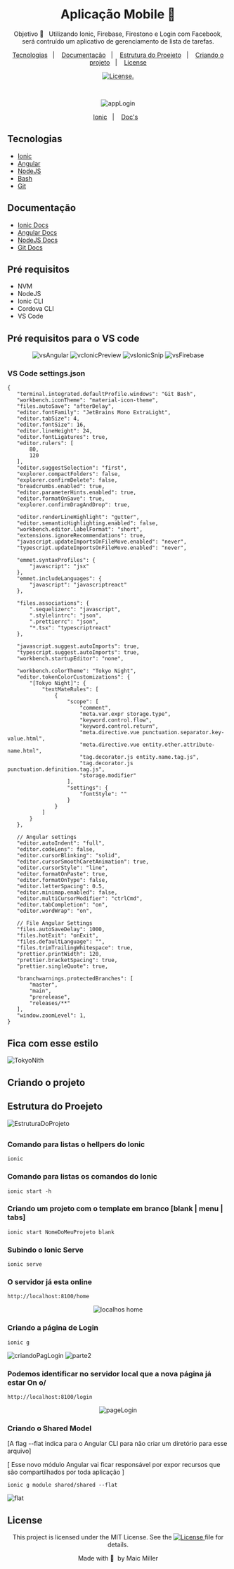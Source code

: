 <div align="center">
  
# Aplicação Mobile 📱
  
  
Objetivo 🎯  &nbsp;&nbsp;Utilizando Ionic, Firebase, Firestono e Login com Facebook, será contruído um aplicativo de gerenciamento de lista de tarefas.
  
</div>
  
 <p align="center">
  <a href="#Tecnologias">Tecnologias</a>&nbsp;&nbsp;&nbsp;|&nbsp;&nbsp;&nbsp;
  <a href="#Documentação">Documentação</a>&nbsp;&nbsp;&nbsp;|&nbsp;&nbsp;&nbsp;
  <a href="#Estrutura-do-Proejeto">Estrutura do Proejeto</a>&nbsp;&nbsp;&nbsp;|&nbsp;&nbsp;&nbsp;
  <a href="#Criando-o-projeto">Criando o projeto</a>&nbsp;&nbsp;&nbsp;|&nbsp;&nbsp;&nbsp;
  <a href="#License">License</a>
</p>

<p align="center">
  <a href="https://mit-license.org/">
  <img src="https://img.shields.io/static/v1?label=license&message=MIT&color=5965E0&labelColor=121214" alt="License">.
  </a>
</p>

<br>

<div align="center">

![appLogin](https://user-images.githubusercontent.com/990877/151666195-fd417bcd-48a9-44f8-9565-b700c6033746.png)

</div>
  
<p align="center">
  <a href="https://ionicframework.com/docs/cli">Ionic</a>&nbsp;&nbsp;&nbsp;|&nbsp;&nbsp;&nbsp;
  <a href="https://ionicframework.com/docs">Doc's</a>&nbsp;&nbsp;&nbsp;
</p>

## Tecnologias

- [Ionic](https://ionicframework.com/)
- [Angular](https://angular.io/)
- [NodeJS](https://nodejs.org/en/)
- [Bash](https://www.gnu.org/software/bash/)
- [Git](https://git-scm.com/)

## Documentação

- [Ionic Docs](https://ionicframework.com/docs)
- [Angular Docs](https://angular.io/docs)
- [NodeJS Docs](https://nodejs.org/en/docs/)
- [Git Docs](https://git-scm.com/)

## Pré requisitos

- NVM
- NodeJS
- Ionic CLI
- Cordova CLI
- VS Code

## Pré requisitos para o VS code

<div align="center">

![vsAngular](https://user-images.githubusercontent.com/990877/151666987-93cbd07b-27cc-4530-a790-e7605f859e67.png)
![vcIonicPreview](https://user-images.githubusercontent.com/990877/151667016-f8814992-5719-4d1f-b764-9eedb53ee80b.png)
![vsIonicSnip](https://user-images.githubusercontent.com/990877/151667022-ca3cf3ee-18c0-47b1-b8c9-b55a6978b887.png)
![vsFirebase](https://user-images.githubusercontent.com/990877/151667002-e9a42763-69a7-4226-93ae-0487cdae0be2.png)

 </div>
 
 ### VS Code settings.json
 ```script
{
    "terminal.integrated.defaultProfile.windows": "Git Bash",
    "workbench.iconTheme": "material-icon-theme",
    "files.autoSave": "afterDelay",
    "editor.fontFamily": "JetBrains Mono ExtraLight",
    "editor.tabSize": 4,
    "editor.fontSize": 16,
    "editor.lineHeight": 24,
    "editor.fontLigatures": true,
    "editor.rulers": [
        80,
        120
    ],
    "editor.suggestSelection": "first",
    "explorer.compactFolders": false,
    "explorer.confirmDelete": false,
    "breadcrumbs.enabled": true,
    "editor.parameterHints.enabled": true,
    "editor.formatOnSave": true,
    "explorer.confirmDragAndDrop": true,

    "editor.renderLineHighlight": "gutter",
    "editor.semanticHighlighting.enabled": false,
    "workbench.editor.labelFormat": "short",
    "extensions.ignoreRecommendations": true,
    "javascript.updateImportsOnFileMove.enabled": "never",
    "typescript.updateImportsOnFileMove.enabled": "never",

    "emmet.syntaxProfiles": {
        "javascript": "jsx"
    },
    "emmet.includeLanguages": {
        "javascript": "javascriptreact"
    },

    "files.associations": {
        ".sequelizerc": "javascript",
        ".stylelintrc": "json",
        ".prettierrc": "json",
        "*.tsx": "typescriptreact"
    },

    "javascript.suggest.autoImports": true,
    "typescript.suggest.autoImports": true,
    "workbench.startupEditor": "none",

    "workbench.colorTheme": "Tokyo Night",
    "editor.tokenColorCustomizations": {
        "[Tokyo Night]": {
            "textMateRules": [
                {
                    "scope": [
                        "comment",
                        "meta.var.expr storage.type",
                        "keyword.control.flow",
                        "keyword.control.return",
                        "meta.directive.vue punctuation.separator.key-value.html",
                        "meta.directive.vue entity.other.attribute-name.html",
                        "tag.decorator.js entity.name.tag.js",
                        "tag.decorator.js punctuation.definition.tag.js",
                        "storage.modifier"
                    ],
                    "settings": {
                        "fontStyle": ""
                    }
                }
            ]
        }
    },

    // Angular settings
    "editor.autoIndent": "full",
    "editor.codeLens": false,
    "editor.cursorBlinking": "solid",
    "editor.cursorSmoothCaretAnimation": true,
    "editor.cursorStyle": "line",
    "editor.formatOnPaste": true,
    "editor.formatOnType": false,
    "editor.letterSpacing": 0.5,
    "editor.minimap.enabled": false,
    "editor.multiCursorModifier": "ctrlCmd",
    "editor.tabCompletion": "on",
    "editor.wordWrap": "on",

    // File Angular Settings
    "files.autoSaveDelay": 1000,
    "files.hotExit": "onExit",
    "files.defaultLanguage": "",
    "files.trimTrailingWhitespace": true,
    "prettier.printWidth": 120,
    "prettier.bracketSpacing": true,
    "prettier.singleQuote": true,

    "branchwarnings.protectedBranches": [
        "master",
        "main",
        "prerelease",
        "releases/**"
    ],
    "window.zoomLevel": 1,
}
```
## Fica com esse estilo

![TokyoNith](https://user-images.githubusercontent.com/990877/151714484-9760acda-1927-4b9c-85d3-0c8ded3870ef.png)

## Criando o projeto

## Estrutura do Proejeto

![EstruturaDoProjeto](https://user-images.githubusercontent.com/990877/151666526-b1e59f6a-ebee-4676-9b53-b1f70ed0a648.png)

##

### Comando para listas o hellpers do Ionic
```script
ionic
```
### Comando para listas os comandos do Ionic
```script
ionic start -h
```
### Criando um projeto com o template em branco [blank | menu | tabs]
```script
ionic start NomeDoMeuProjeto blank
```
### Subindo o Ionic Serve
```script
ionic serve
```
### O servidor já esta online
```script
http://localhost:8100/home
```
<div align="center">
  
![localhos home](https://user-images.githubusercontent.com/990877/151679640-d0a70937-f08a-483b-8b2c-7a28c3f8d321.png)
  
</div>

### Criando a página de Login
```script
ionic g
```
![criandoPagLogin](https://user-images.githubusercontent.com/990877/151679285-9f8d360d-a09e-4ac2-98a0-d7d58a041e7e.png)
![parte2](https://user-images.githubusercontent.com/990877/151679329-16f83ce9-22bf-4567-a00e-cb47d333ed8e.png)

### Podemos identificar no servidor local que a nova página já estar On o/

```script
http://localhost:8100/login
```

<div align="center">

  ![pageLogin](https://user-images.githubusercontent.com/990877/151679522-8fda2ba5-d8fc-480f-b72e-7eba60e116e1.png)
  
</div>

### Criando o Shared Model
[A flag --flat indica para o Angular CLI para não criar um diretório para esse arquivo]

[ Esse novo módulo Angular vai ficar responsável por expor recursos que são compartilhados por toda aplicação ]
```script
ionic g module shared/shared --flat
````
![flat](https://user-images.githubusercontent.com/990877/151680823-f8886ac3-c12f-4a29-ac69-3d418aba07be.png)

##

## License

<div align="center">
  
<p>This project is licensed under the MIT License. See the
  <a href="https://mit-license.org/">
  <img src="https://img.shields.io/static/v1?label=license&message=MIT&color=5965E0&labelColor=121214" alt="License">
  </a> file for details.</p>
<p>Made with&nbsp;💙 &nbsp;by Maic Miller</p>
  
<div>

